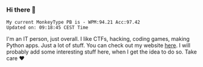 ### Hi there 👋
<!-- PB START -->
```
My current MonkeyType PB is - WPM:94.21 Acc:97.42
Updated on: 09:18:45 CEST Time
```
<!-- PB END -->
I'm an IT person, just overall. I like CTFs, hacking, coding games, making Python apps. Just a lot of stuff.
You can check out my website [here](https://skill3472.github.io/).
I will probably add some interesting stuff here, when I get the idea to do so. Take care ❤️

